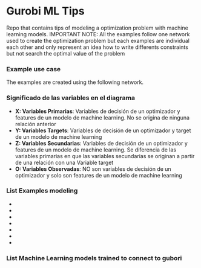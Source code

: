 # Gurobi ML Tips
Repo that contains tips of modeling a optimization problem with machine learning models. 
IMPORTANT NOTE: All the examples follow one network used to create the optimization problem but each examples are individual each other and only represent an idea how to write differents constraints but not search the optimal value of the problem

### Example use case
The examples are created using the following network. 

### Significado de las variables en el diagrama
- **X: Variables Primarias**: Variables de decisión de un optimizador y features de un modelo de machine learning. No se origina de ninguna relación anterior
- **Y: Variables Targets**: Variables de decisión de un optimizador y target de un modelo de machine learning
- **Z: Variables Secundarias**: Variables de decisión de un optimizador y features de un modelo de machine learning. Se diferencia de las variables primarias en que las variables secundarias se originan a partir de una relación con una Variable target
- **O: Variables Observadas**: NO son variables de decisión de un optimizador y solo son features de un modelo de machine learning


### List Examples modeling
-
-
-
-
-
-
-

### List Machine Learning models trained to connect to gubori